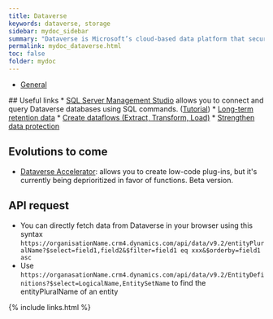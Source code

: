 ```yaml
---
title: Dataverse
keywords: dataverse, storage
sidebar: mydoc_sidebar
summary: "Dataverse is Microsoft’s cloud-based data platform that securely stores and manages data for use in Power Platform. It enables easy data modeling, integration, and automation without heavy coding."
permalink: mydoc_dataverse.html
toc: false
folder: mydoc
---
```


<ul id="profileTabs" class="nav nav-tabs">
    <li class="active"><a class="noCrossRef" href="#general" data-toggle="tab">General</a></li>
</ul>
  <div class="tab-content">
<div role="tabpanel" class="tab-pane active" id="general" markdown="1">
## Useful links
* <a href="https://learn.microsoft.com/en-us/ssms/" target="_blank" rel="noopener noreferrer">SQL Server Management Studio</a> allows you to connect and query Dataverse databases using SQL commands. (<a href="https://www.youtube.com/watch?v=cv1l7EfG65o" target="_blank" rel="noopener noreferrer">Tutorial</a>)
* <a href="https://www.microsoft.com/en-us/power-platform/blog/2025/06/09/long-term-retention/" target="_blank" rel="noopener noreferrer">Long-term retention data</a>
* <a href="https://learn.microsoft.com/en-us/power-apps/maker/data-platform/create-and-use-dataflows" target="_blank" rel="noopener noreferrer">Create dataflows (Extract, Transform, Load)</a>
* <a href="https://www.microsoft.com/en-us/power-platform/blog/2025/08/07/data-protection-in-dataverse/" target="_blank" rel="noopener noreferrer">Strengthen data protection</a>

## Evolutions to come
* <a href="https://learn.microsoft.com/en-us/power-apps/maker/data-platform/functions-overview" target="_blank" rel="noopener noreferrer">Dataverse Accelerator</a>: allows you to create low-code plug-ins, but it's currently being deprioritized in favor of functions. Beta version.

## API request
* You can directly fetch data from Dataverse in your browser using this syntax `https://organisationName.crm4.dynamics.com/api/data/v9.2/entityPluralName?$select=field1,field2&$filter=field1 eq xxx&$orderby=field1 asc`
* Use `https://organasationName.crm4.dynamics.com/api/data/v9.2/EntityDefinitions?$select=LogicalName,EntitySetName` to find the entityPluralName of an entity
</div>
</div>

{% include links.html %}

